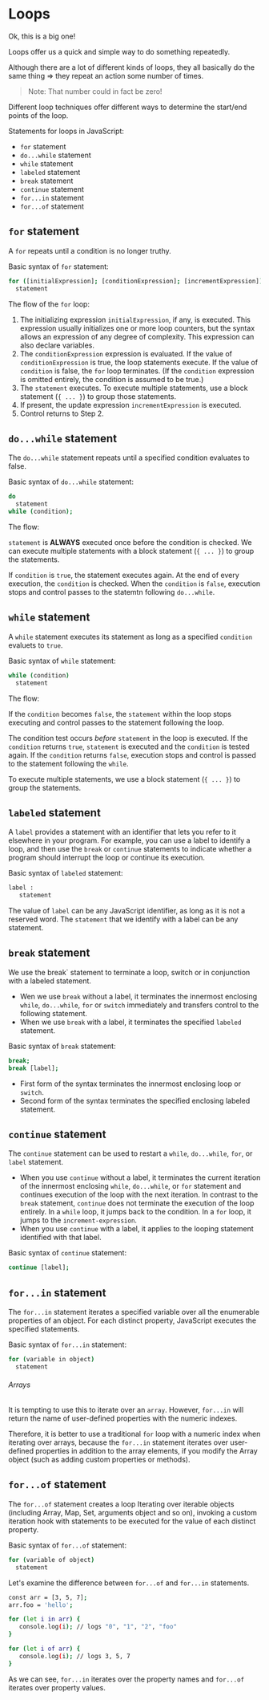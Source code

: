 # Loops

Ok, this is a big one!

Loops offer us a quick and simple way to do something repeatedly.

Although there are a lot of different kinds of loops, they all basically do the same thing => they repeat an action some number of times.

> Note: That number could in fact be zero!

Different loop techniques offer different ways to determine the start/end points of the loop.

Statements for loops in JavaScript:

- `for` statement
- `do...while` statement
- `while` statement
- `labeled` statement
- `break` statement
- `continue` statement
- `for...in` statement
- `for...of` statement

## `for` statement

A `for` repeats until a condition is no longer truthy.

Basic syntax of `for` statement:

```sh
for ([initialExpression]; [conditionExpression]; [incrementExpression])
  statement
```

The flow of the `for` loop:

1. The initializing expression `initialExpression`, if any, is executed. This expression usually initializes one or more loop counters, but the syntax allows an expression of any degree of complexity. This expression can also declare variables.
2. The `conditionExpression` expression is evaluated. If the value of `conditionExpression` is true, the loop statements execute. If the value of `condition` is false, the `for` loop terminates. (If the `condition` expression is omitted entirely, the condition is assumed to be true.)
3. The `statement` executes. To execute multiple statements, use a block statement (`{ ... }`) to group those statements.
4. If present, the update expression `incrementExpression` is executed.
5. Control returns to Step 2.

## `do...while` statement

The `do...while` statement repeats until a specified condition evaluates to false.

Basic syntax of `do...while` statement:

```sh
do
  statement
while (condition);
```

The flow:

`statement` is **ALWAYS** executed once before the condition is checked. We can execute multiple statements with a block statement (`{ ... }`) to group the statements.

If `condition` is `true`, the statement executes again. At the end of every execution, the `condition` is checked. When the `condition` is `false`, execution stops and control passes to the statemtn following `do...while`.

## `while` statement

A `while` statement executes its statement as long as a specified `condition` evaluets to `true`.

Basic syntax of `while` statement:

```sh
while (condition)
  statement
```

The flow:

If the `condition` becomes `false`, the `statement` within the loop stops executing and control passes to the statement following the loop.

The condition test occurs _before_ `statement` in the loop is executed. If the `condition` returns `true`, `statement` is executed and the `condition` is tested again. If the `condition` returns `false`, execution stops and control is passed to the statement following the `while`.

To execute multiple statements, we use a block statement (`{ ... }`) to group the statements.

## `labeled` statement

A `label` provides a statement with an identifier that lets you refer to it elsewhere in your program. For example, you can use a label to identify a loop, and then use the `break` or `continue` statements to indicate whether a program should interrupt the loop or continue its execution.

Basic syntax of `labeled` statement:

```sh
label :
   statement
```

The value of `label` can be any JavaScript identifier, as long as it is not a reserved word. The `statement` that we identify with a label can be any statement.

## `break` statement

We use the break` statement to terminate a loop, switch or in conjunction with a labeled statement.

- Wen we use `break` without a label, it terminates the innermost enclosing `while`, `do...while`, `for` or `switch` immediately and transfers control to the following statement.
- When we use `break` with a label, it terminates the specified `labeled` statement.

Basic syntax of `break` statement:

```sh
break;
break [label];
```

- First form of the syntax terminates the innermost enclosing loop or `switch`.
- Second form of the syntax terminates the specified enclosing labeled statement.

## `continue` statement

The `continue` statement can be used to restart a `while`, `do...while`, `for`, or `label` statement.

- When you use `continue` without a label, it terminates the current iteration of the innermost enclosing `while`, `do...while`, or `for` statement and continues execution of the loop with the next iteration. In contrast to the `break` statement, `continue` does not terminate the execution of the loop entirely. In a `while` loop, it jumps back to the condition. In a `for` loop, it jumps to the `increment-expression`.
- When you use `continue` with a label, it applies to the looping statement identified with that label.

Basic syntax of `continue` statement:

```sh
continue [label];
```

## `for...in` statement

The `for...in` statement iterates a specified variable over all the enumerable properties of an object. For each distinct property, JavaScript executes the specified statements.

Basic syntax of `for...in` statement:

```sh
for (variable in object)
  statement
```

###### Arrays

It is tempting to use this to iterate over an `array`. However, `for...in` will return the name of user-defined properties with the numeric indexes.

Therefore, it is better to use a traditional `for` loop with a numeric index when iterating over arrays, because the `for...in` statement iterates over user-defined properties in addition to the array elements, if you modify the Array object (such as adding custom properties or methods).

## `for...of` statement

The `for...of` statement creates a loop Iterating over iterable objects (including Array, Map, Set, arguments object and so on), invoking a custom iteration hook with statements to be executed for the value of each distinct property.

Basic syntax of `for...of` statement:

```sh
for (variable of object)
  statement
```

Let's examine the difference between `for...of` and `for...in` statements.

```sh
const arr = [3, 5, 7];
arr.foo = 'hello';

for (let i in arr) {
   console.log(i); // logs "0", "1", "2", "foo"
}

for (let i of arr) {
   console.log(i); // logs 3, 5, 7
}
```

As we can see, `for...in` iterates over the property names and `for...of` iterates over property values.
